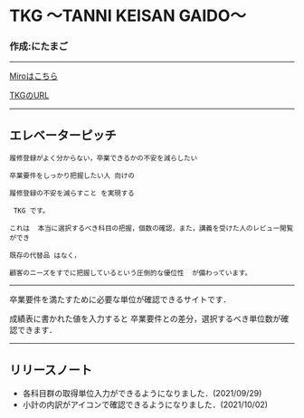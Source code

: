 # TKG 〜TANNI KEISAN GAIDO〜
### 作成:にたまご
___

[Miroはこちら](https://miro.com/app/board/o9J_lvA2OUA=/)

[TKGのURL](https://nichika0617.github.io/TKG/)
___

## エレベーターピッチ
```
履修登録がよく分からない，卒業できるかの不安を減らしたい

卒業要件をしっかり把握したい人 向けの

履修登録の不安を減らすこと を実現する

 TKG です。
 
これは  本当に選択するべき科目の把握，個数の確認，また，講義を受けた人のレビュー閲覧  ができ

既存の代替品 はなく，

顧客のニーズをすでに把握しているという圧倒的な優位性  が備わっています。
```
___

卒業要件を満たすために必要な単位が確認できるサイトです．

成績表に書かれた値を入力すると
卒業要件との差分，選択するべき単位数が確認できます．

___

## リリースノート

* 各科目群の取得単位入力ができるようになりました．(2021/09/29)
* 小計の内訳がアイコンで確認できるようになりました．(2021/10/02)